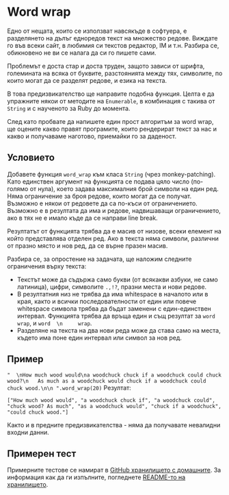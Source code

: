 # Word wrap

Едно от нещата, които се използват навсякъде в софтуера, е разделянето на дълъг едноредов текст на множество редове. Виждате го във всеки сайт, в любимия си текстов редактор, IM и т.н. Разбира се, обикновено не ви се налага да си го пишете сами.

Проблемът е доста стар и доста труден, защото зависи от шрифта, големината на всяка от буквите, разстоянията между тях, символите, по които могат да се разделят редове, и езика на текста.

В това предизвикателство ще направите подобна функция. Целта е да упражните някои от методите на `Enumerable`, в комбинация с такива от `String` и с наученото за Ruby до момента.

След като пробвате да напишете един прост алгоритъм за word wrap, ще оцените какво правят програмите, които рендерират текст за нас и какво и получаваме наготово, приемайки го за даденост.

## Условието

Добавете функция `word_wrap` към класа `String` (чрез monkey-patching). Като единствен аргумент на функцията се подава цяло число (по-голямо от нула), което задава максималния брой символи на един ред. Няма ограничение за броя редове, които могат да се получат. Възможно е някои от редовете да са по-къси от ограничението. Възможно е в резултата да има и редове, надвишаващи ограничението, ако в тях не е имало къде да се направи line break.

Резултатът от функцията трябва да е масив от низове, всеки елемент на който представлява отделен ред.
Ако в текста няма символи, различни от празно място и нов ред, да се върне празен масив.

Разбира се, за опростение на задачата, ще наложим следните ограничения върху текста:

- Текстът може да съдържа само букви (от всякакви азбуки, не само латиница), цифри, символите `.,!?`, празни места и нови редове.
- В резултатния низ не трябва да има whitespace в началото или в края, както и всички последователности от един или повече whitespace символа трябва да бъдат заменени с един-единствен интервал. Функцията трябва да връща един и същ резултат за `word wrap`, и `word  \n     wrap`.
- Разделяне на текста на два нови реда може да става само на места, където има поне един интервал или символ за нов ред.

## Пример

`"  \nHow much wood would\na woodchuck chuck if a woodchuck could chuck wood?\n   As much as a woodchuck would chuck if a woodchuck could chuck wood.\n\n ".word_wrap(20)`
Резултат:

	["How much wood would", "a woodchuck chuck if", "a woodchuck could", "chuck wood? As much", "as a woodchuck would", "chuck if a woodchuck", "could chuck wood."]

Както и в предните предизвикателства - няма да получавате невалидни входни данни.

## Примерен тест

Примерните тестове се намират в [GitHub хранилището с домашните](https://github.com/fmi/ruby-homework/blob/master/challenges/03/sample_spec.rb). За информация как да ги изпълните, погледнете [README-то на хранилището](https://github.com/fmi/ruby-homework#readme).
